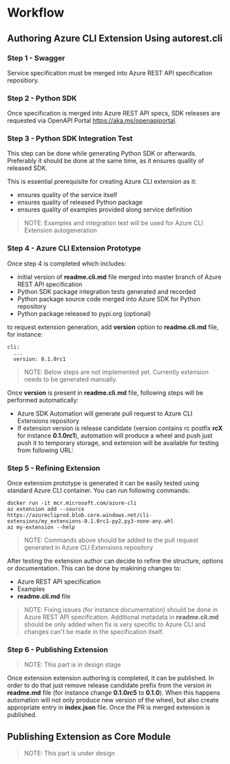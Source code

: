 # Workflow

## Authoring Azure CLI Extension Using **autorest.cli**

### Step 1 - Swagger

Service specification must be merged into Azure REST API specification repositiory.

### Step 2 - Python SDK

Once specification is merged into Azure REST API specs, SDK releases are requested via OpenAPI Portal https://aka.ms/openapiportal.

### Step 3 - Python SDK Integration Test

This step can be done while generating Python SDK or afterwards.
Preferably it should be done at the same time, as it ensures quality of released SDK.

This is essential prerequisite for creating Azure CLI extension as it:
- ensures quality of the service itself
- ensures quality of released Python package
- ensures quality of examples provided along service definition

>NOTE: Examples and integration test will be used for Azure CLI Extension autogeneration


### Step 4 - Azure CLI Extension Prototype

Once step 4 is completed which includes:
- initial version of **readme.cli.md** file merged into master branch of Azure REST API specification
- Python SDK package integration tests generated and recorded
- Python package source code merged into Azure SDK for Python repository
- Python package released to pypi.org (optional)

to request extension generation, add **version** option to **readme.cli.md** file, for instance:

    cli:
      ...
      version: 0.1.0rc1

>NOTE: Below steps are not implemented yet. Currently extension needs to be generated manually.

Once **version** is present in **readme.cli.md** file, following steps will be performed automatically:
- Azure SDK Automation will generate pull request to Azure CLI Extensions repository
- If extension version is release candidate (version contains rc postfix **rcX** for instance **0.1.0rc1**), automation will produce a wheel and push just push it to temporary storage, and extension will be available for testing from following URL:

### Step 5 - Refining Extension

Once extension prototype is generated it can be easily tested using standard Azure CLI container. You can run following commands:

    docker run -it mcr.microsoft.com/azure-cli
    az extension add --source https://azurecliprod.blob.core.windows.net/cli-extensions/my_extensions-0.1.0rc1-py2.py3-none-any.whl
    az my-extension --help

>NOTE: Commands above should be added to the pull request generated in Azure CLI Extensions repository

After testing the extension author can decide to refine the structure, options or documentation. This can be done by makining changes to:
- Azure REST API specification
- Examples
- **readme.cli.md** file

>NOTE: Fixing issues (for instance documentation) should be done in Azure REST API specification. Additional metadata in **readme.cli.md** should be only added when fix is very specific to Azure CLI and changes can't be made in the specification itself.

### Step 6 - Publishing Extension

>NOTE: This part is in design stage

Once extension extension authoring is completed, it can be published.
In order to do that just remove release candidate prefix from the version in **readme.md** file (for instance change **0.1.0rc5** to **0.1.0**).
When this happens automation will not only produce new version of the wheel, but also create appropriate entry in **index.json** file. Once the PR is merged extension is published.

## Publishing Extension as Core Module

>NOTE: This part is under design


